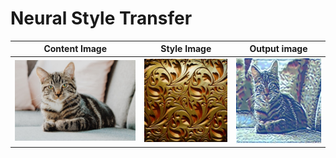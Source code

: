 # Neural Style Transfer

|Content Image | Style Image|Output image| 
|---| --- |----|
|![Cat](../images/Neural_Style_Transfer/cat.jpg)|![Style](../images/Neural_Style_Transfer/style_image1.jpg)|![Output](../images/Neural_Style_Transfer/cat_output_40000.jpg)|
